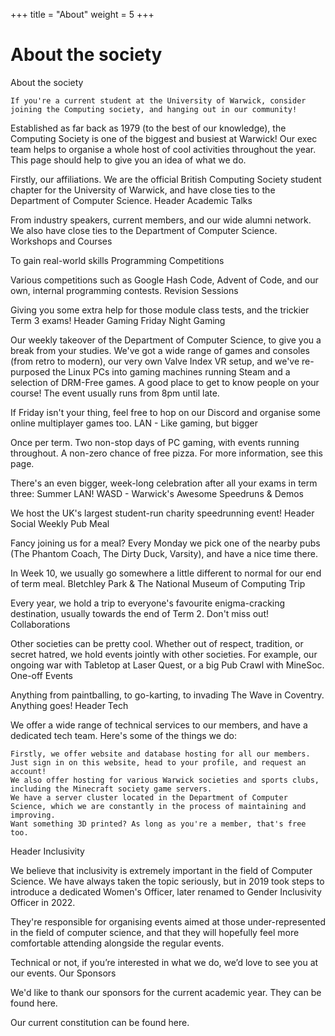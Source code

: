+++
title = "About"
weight = 5
+++

# About the society

About the society

    If you're a current student at the University of Warwick, consider joining the Computing society, and hanging out in our community!

Established as far back as 1979 (to the best of our knowledge), the Computing Society is one of the biggest and busiest at Warwick! Our exec team helps to organise a whole host of cool activities throughout the year. This page should help to give you an idea of what we do.

Firstly, our affiliations. We are the official British Computing Society student chapter for the University of Warwick, and have close ties to the Department of Computer Science.
Header Academic
Talks

From industry speakers, current members, and our wide alumni network. We also have close ties to the Department of Computer Science.
Workshops and Courses

To gain real-world skills
Programming Competitions

Various competitions such as Google Hash Code, Advent of Code, and our own, internal programming contests.
Revision Sessions

Giving you some extra help for those module class tests, and the trickier Term 3 exams!
Header Gaming
Friday Night Gaming

Our weekly takeover of the Department of Computer Science, to give you a break from your studies. We've got a wide range of games and consoles (from retro to modern), our very own Valve Index VR setup, and we've re-purposed the Linux PCs into gaming machines running Steam and a selection of DRM-Free games. A good place to get to know people on your course! The event usually runs from 8pm until late.

If Friday isn't your thing, feel free to hop on our Discord and organise some online multiplayer games too.
LAN - Like gaming, but bigger

Once per term. Two non-stop days of PC gaming, with events running throughout. A non-zero chance of free pizza. For more information, see this page.

There's an even bigger, week-long celebration after all your exams in term three: Summer LAN!
WASD - Warwick's Awesome Speedruns & Demos

We host the UK's largest student-run charity speedrunning event!
Header Social
Weekly Pub Meal

Fancy joining us for a meal? Every Monday we pick one of the nearby pubs (The Phantom Coach, The Dirty Duck, Varsity), and have a nice time there.

In Week 10, we usually go somewhere a little different to normal for our end of term meal.
Bletchley Park & The National Museum of Computing Trip

Every year, we hold a trip to everyone's favourite enigma-cracking destination, usually towards the end of Term 2. Don't miss out!
Collaborations

Other societies can be pretty cool. Whether out of respect, tradition, or secret hatred, we hold events jointly with other societies. For example, our ongoing war with Tabletop at Laser Quest, or a big Pub Crawl with MineSoc.
One-off Events

Anything from paintballing, to go-karting, to invading The Wave in Coventry. Anything goes!
Header Tech

We offer a wide range of technical services to our members, and have a dedicated tech team. Here's some of the things we do:

    Firstly, we offer website and database hosting for all our members. Just sign in on this website, head to your profile, and request an account!
    We also offer hosting for various Warwick societies and sports clubs, including the Minecraft society game servers.
    We have a server cluster located in the Department of Computer Science, which we are constantly in the process of maintaining and improving.
    Want something 3D printed? As long as you're a member, that's free too.

Header Inclusivity

We believe that inclusivity is extremely important in the field of Computer Science. We have always taken the topic seriously, but in 2019 took steps to introduce a dedicated Women's Officer, later renamed to Gender Inclusivity Officer in 2022.

They're responsible for organising events aimed at those under-represented in the field of computer science, and that they will hopefully feel more comfortable attending alongside the regular events.

Technical or not, if you’re interested in what we do, we’d love to see you at our events.
Our Sponsors

We'd like to thank our sponsors for the current academic year. They can be found here.

Our current constitution can be found here.
